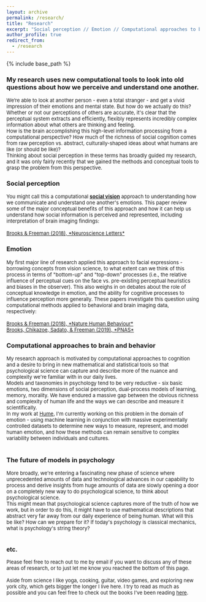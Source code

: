 ```yaml
---
layout: archive
permalink: /research/
title: "Research"
excerpt: "Social perception // Emotion // Computational approaches to brain and behavior"
author_profile: true
redirect_from: 
  - /research
---
```


{% include base_path %}


### My research uses new computational tools to look into old questions about how we perceive and understand one another.

<font size="2">
We’re able to look at another person - even a total stranger - and get a vivid impression of their emotions and mental state. But how do we actually do this? 
<br>
Whether or not our perceptions of others are accurate, it's clear that the perceptual system extracts and efficiently, flexibly represents incredibly complex information about what others are thinking and feeling. 
<br>
How is the brain accomplishing this high-level information processing from a computational perspective? How much of the richness of social cognition comes from raw perception vs. abstract, culturally-shaped ideas about what humans are like (or should be like)?
<br>
Thinking about social perception in these terms has broadly guided my research, and it was only fairly recently that we gained the methods and conceptual tools to grasp the problem from this perspective.
</font>

### Social perception

<font size="2">
You might call this a computational <b><a href="
https://oxford.universitypressscholarship.com/view/10.1093/acprof:oso/9780195333176.001.0001/acprof-9780195333176">social vision</a></b> approach to understanding how we communicate and understand one another's emotions. This paper review some of the major conceptual benefits of this approach and how it can help us understand how social information is perceived and represented, including interpretation of brain imaging findings:
<br><br>
<a href="https://jeffreyallenbrooks.github.io/publications/files/2018_BrooksFreeman_NeuroLetters.pdf">Brooks & Freeman (2018), *Neuroscience Letters*</a>
</font>

### Emotion

<font size="2">
My first major line of research applied this approach to facial expressions - borrowing concepts from vision science, to what extent can we think of this process in terms of "bottom-up" and "top-down" processes (i.e., the relative influence of perceptual cues on the face vs. pre-existing perceptual heuristics and biases in the observer). This also weighs in on debates about the role of conceptual knowledge in emotion, and the ability for cognitive processes to influence perception more generally. These papers investigate this question using computational methods applied to behavioral and brain imaging data, respectively:
<br><br>
<a href="https://jeffreyallenbrooks.github.io/publications/files/2018_BrooksFreeman_NHB.pdf">Brooks & Freeman (2018), *Nature Human Behaviour*</a><br>
<a href="https://jeffreyallenbrooks.github.io/publications/files/2019_BrooksChikazoeSadatoFreeman_PNAS.pdf">Brooks, Chikazoe, Sadato, & Freeman (2019), *PNAS*</a>
</font>

### Computational approaches to brain and behavior

<font size="2">
My research approach is motivated by computational approaches to cognition and a desire to bring in new mathematical and statistical tools so that psychological science can capture and describe more of the nuance and complexity we're familiar with in our daily lives.
<br>
Models and taxonomies in psychology tend to be very reductive - six basic emotions, two dimensions of social perception, dual-process models of learning, memory, morality. We have endured a massive gap between the obvious richness and complexity of human life and the ways we can describe and measure it scientifically.
<br>
In my work at <a href="https://hume.ai/about">Hume</a>, I'm currently working on this problem in the domain of emotion - using machine learning in conjunction with massive experimentally controlled datasets to determine new ways to measure, represent, and model human emotion, and how these methods can remain sensitive to complex variability between individuals and cultures.
<br><br>
</font>

### The future of models in psychology

<font size="2">
More broadly, we're entering a fascinating new phase of science where unprecedented amounts of data and technological advances in our capability to process and derive insights from huge amounts of data are slowly opening a door on a completely new way to do psychological science, to think about psychological science.
<br>
This might mean that psychological science captures more of the truth of how we work, but in order to do this, it might have to use mathematical descriptions that abstract very far away from our daily experience of being human. What will this be like? How can we prepare for it? If today's psychology is classical mechanics, what is psychology's string theory? 
<br><br>

### etc.

<font size="2">
Please feel free to reach out to me by email if you want to discuss any of these areas of research, or to just let me know you reached the bottom of this page.
<br><br>
Aside from science I like yoga, cooking, guitar, video games, and exploring new york city, which gets bigger the longer I live here. I try to read as much as possible and you can feel free to check out the books I've been reading <a href="https://app.thestorygraph.com/profile/jeffreyallenbrooks">here</a>.
</font>
